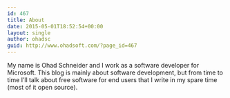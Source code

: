 ```yaml
---
id: 467
title: About
date: 2015-05-01T18:52:54+00:00
layout: single
author: ohadsc
guid: http://www.ohadsoft.com/?page_id=467
---
```

My name is Ohad Schneider and I work as a software developer for Microsoft. This blog is mainly about software development, but from time to time I&#8217;ll talk about free software for end users that I write in my spare time (most of it open source).